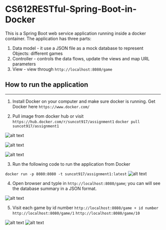 # CS612RESTful-Spring-Boot-in-Docker
This is a Spring Boot web service application running inside a docker container. 
The application has three parts:
1. Data model - it use a JSON file as a mock database to represent Objects: different games
2. Controller - controls the data flows, update the views and map URL parameters
3. View - view through `http://localhost:8080/game`
 
## How to run the application
------------------------------
1. Install Docker on your computer and make sure docker is running. Get Docker here
`https://www.docker.com/`

2. Pull image from docker hub or visit `https://hub.docker.com/r/suncot917/assignment1`
`docker pull suncot917/assignment1`

![alt text](https://raw.githubusercontent.com/scottsun17/CS612RESTful-Spring-Boot-in-Docker/master/others/images/docker-pull.PNG "Docker Pull")


![alt text](https://raw.githubusercontent.com/scottsun17/CS612RESTful-Spring-Boot-in-Docker/master/others/images/docker-pull-image.PNG "Docker Pull Image CMD")


![alt text](https://raw.githubusercontent.com/scottsun17/CS612RESTful-Spring-Boot-in-Docker/master/others/images/cmd-image%20ls.PNG "Docker Image List")


3. Run the following code to run the application from Docker

`docker run -p 8080:8080 -t suncot917/assignment1:latest`
![alt text](https://raw.githubusercontent.com/scottsun17/CS612RESTful-Spring-Boot-in-Docker/master/others/images/dockerrunning.PNG "Run Application")

4. Open browser and typle in `http://localhost:8080/game`; you can will see the database summary in a JSON format.

![alt text](https://raw.githubusercontent.com/scottsun17/CS612RESTful-Spring-Boot-in-Docker/master/others/images/game.PNG "View in Localhost")

5. Visit each game by id number `http://localhost:8080/game + id number`
`http://localhost:8080/game/1`
`http://localhost:8080/game/10`

![alt text](https://raw.githubusercontent.com/scottsun17/CS612RESTful-Spring-Boot-in-Docker/master/others/images/id1.PNG "ID 1")
![alt text](https://raw.githubusercontent.com/scottsun17/CS612RESTful-Spring-Boot-in-Docker/master/others/images/id10.PNG "ID 10")

